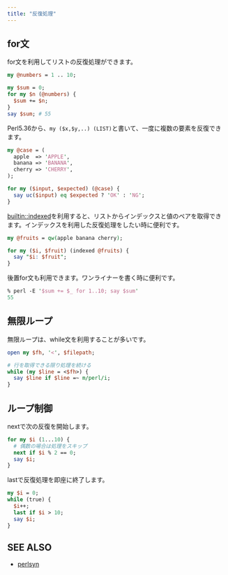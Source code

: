 ```yaml
---
title: "反復処理"
---
```


## for文

for文を利用してリストの反復処理ができます。

```perl
my @numbers = 1 .. 10;

my $sum = 0;
for my $n (@numbers) {
  $sum += $n;
}
say $sum; # 55
```

Perl5.36から、`my ($x,$y,..) (LIST)`と書いて、一度に複数の要素を反復できます。

```perl
my @case = (
  apple  => 'APPLE',
  banana => 'BANANA',
  cherry => 'CHERRY',
);

for my ($input, $expected) (@case) {
  say uc($input) eq $expected ? 'OK' : 'NG';
}
```

[builtin::indexed](https://metacpan.org/pod/builtin#indexed)を利用すると、リストからインデックスと値のペアを取得できます。インデックスを利用した反復処理をしたい時に便利です。

```perl
my @fruits = qw(apple banana cherry);

for my ($i, $fruit) (indexed @fruits) {
  say "$i: $fruit";
}
```

後置for文も利用できます。ワンライナーを書く時に便利です。

```perl
% perl -E '$sum += $_ for 1..10; say $sum'
55
```

## 無限ループ

無限ループは、while文を利用することが多いです。

```perl
open my $fh, '<', $filepath;

# 行を取得できる限り処理を続ける
while (my $line = <$fh>) {
  say $line if $line =~ m/perl/i;
}
```

## ループ制御

nextで次の反復を開始します。

```perl
for my $i (1...10) {
  # 偶数の場合は処理をスキップ
  next if $i % 2 == 0;
  say $i;
}
```

lastで反復処理を即座に終了します。

```perl
my $i = 0;
while (true) {
  $i++;
  last if $i > 10;
  say $i;
}
```

## SEE ALSO

- [perlsyn](https://perldoc.jp/perlsyn)

